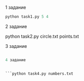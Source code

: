 1 задание


```python task1.py 4 3
python task1.py 5 4
```
2 задание

python task2.py circle.txt points.txt

3 задание


```python task3.py values.json tests.json report.json

4 задание


```python task4.py numbers.txt

